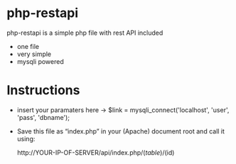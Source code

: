 # php-restapi

php-restapi is a simple php file with rest API included

  - one file
  - very simple
  - mysqli powered

# Instructions
  
  - insert your paramaters here -> $link = mysqli_connect('localhost', 'user', 'pass', 'dbname'); 

  - Save this file as “index.php” in your (Apache) document root and call it using:
    
    http://YOUR-IP-OF-SERVER/api/index.php/($table)/($id)


